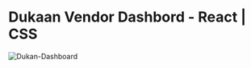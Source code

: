 # Dukaan Vendor Dashbord - React | CSS


![Dukan-Dashboard](https://github.com/vivekprasad7/vendor-dashboard/assets/26505800/71f5f750-244f-4712-8325-d17e7a9294b0)



